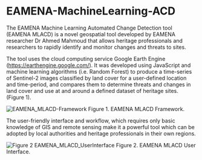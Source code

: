 # EAMENA-MachineLearning-ACD
The EAMENA Machine Learning Automated Change Detection tool (EAMENA MLACD) is a novel geospatial tool developed by EAMENA researcher Dr Ahmed Mahmoud that allows heritage professionals and researchers to rapidly identify and monitor changes and threats to sites.

The tool uses the cloud computing service Google Earth Engine (https://earthengine.google.com/). It was developed using JavaScript and machine learning algorithms (i.e. Random Forest) to produce a time-series of Sentinel-2 images classified by land cover for a user-defined location and time-period, and compares them to determine threats and changes in land cover and use at and around a defined dataset of heritage sites. (Figure 1).

![EAMENA_MLACD-Framework](https://github.com/AhmedMAMahmoud/EAMENA-MachineLearning-ACD/assets/104382320/0f058ee8-afd8-41af-8d96-5e2bca28aa3a)
Figure 1. EAMENA MLACD Framework.

The user-friendly interface and workflow, which requires only basic knowledge of GIS and remote sensing make it a powerful tool which can be adopted by local authorities and heritage professionals in their own regions.

![Figure 2 EAMENA_MLACD_UserInterface](https://github.com/user-attachments/assets/71803ce2-d646-4661-a10d-d8e0eeedcf18)
Figure 2. EAMENA MLACD User Interface.
